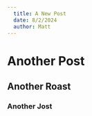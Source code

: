 ```yaml
---
  title: A New Post
  date: 8/2/2024
  author: Matt
---
```


# Another Post

## Another Roast

### Another Jost
